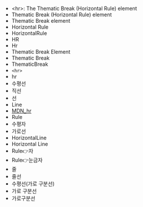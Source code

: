 - \<hr>: The Thematic Break (Horizontal Rule) element
- Thematic Break (Horizontal Rule) element
- Thematic Break element
- Horizontal Rule
- HorizontalRule
- HR
- Hr
- Thematic Break Element
- Thematic Break
- ThematicBreak
- `<hr>`
- hr
- 수평선
- 직선
- 선
- Line
- [MDN_hr](https://developer.mozilla.org/en-US/docs/Web/HTML/Reference/Elements/hr)
- Rule
- 수평자
- 가로선
- HorizontalLine
- Horizontal Line
- Rule👉자
- Rule👉눈금자
- 줄
- 줄선
- 수평선(가로 구분선)
- 가로 구분선
- 가로구분선